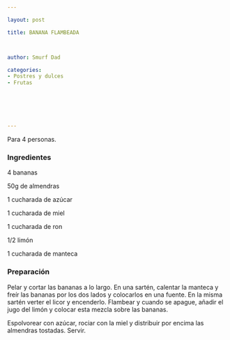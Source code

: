 ```yaml
---

layout: post

title: BANANA FLAMBEADA



author: Smurf Dad

categories:
- Postres y dulces
- Frutas






---
```


Para 4 personas.

<h3>Ingredientes</h3>

4 bananas

50g de almendras

1 cucharada de azúcar

1 cucharada de miel

1 cucharada de ron

1/2 limón

1 cucharada de manteca

<h3>Preparación</h3>

Pelar y cortar las bananas a lo largo. En una sartén, calentar la manteca y freír las bananas por los dos lados y colocarlos en una fuente. En la misma sartén verter el licor y encenderlo. Flambear y cuando se apague, añadir el jugo del limón y colocar esta mezcla sobre las bananas.

Espolvorear con azúcar, rociar con la miel y distribuir por encima las almendras tostadas. Servir.